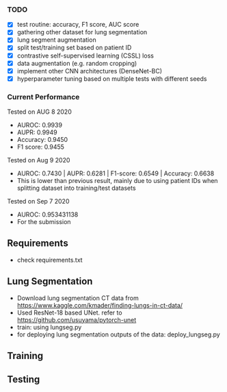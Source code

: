 ### TODO
- [x] test routine: accuracy, F1 score, AUC score
- [x] gathering other dataset for lung segmentation
- [x] lung segment augmentation 
- [x] split test/training set based on patient ID
- [x] contrastive self-supervised learning (CSSL) loss 
- [x] data augmentation (e.g. random cropping)
- [x] implement other CNN architectures (DenseNet-BC)
- [x] hyperparameter tuning based on multiple tests with different seeds 

### Current Performance
Tested on AUG 8 2020
- AUROC: 0.9939
- AUPR: 0.9949
- Accuracy: 0.9450
- F1 score: 0.9455

Tested on Aug 9 2020
- AUROC: 0.7430 | AUPR: 0.6281 | F1-score: 0.6549 | Accuracy: 0.6638
- This is lower than previous result, mainly due to using patient IDs when splitting dataset into training/test datasets

Tested on Sep 7 2020
- AUROC: 0.953431138
- For the submission

## Requirements
- check requirements.txt

## Lung Segmentation
- Download lung segmentation CT data from https://www.kaggle.com/kmader/finding-lungs-in-ct-data/
- Used ResNet-18 based UNet. refer to https://github.com/usuyama/pytorch-unet
- train: using lungseg.py
- for deploying lung segmentation outputs of the data: deploy_lungseg.py

## Training

## Testing
